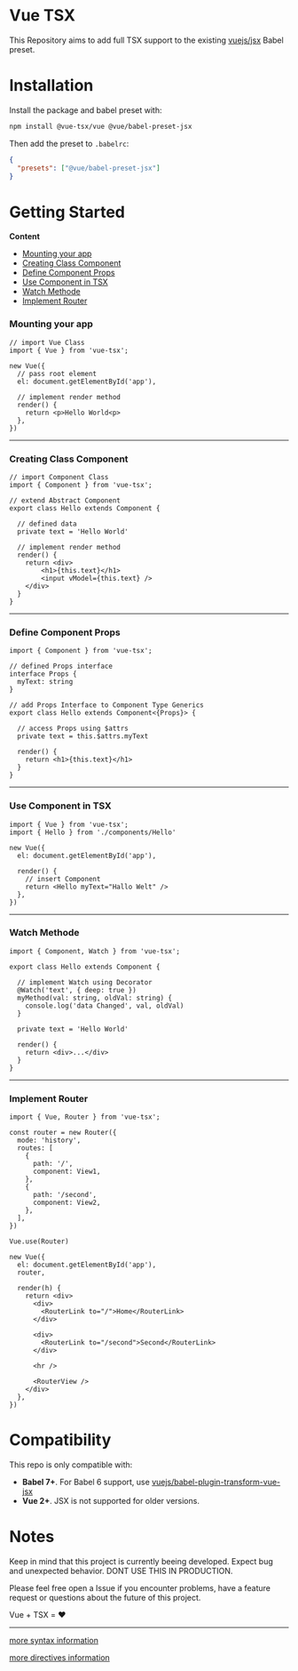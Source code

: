 # Vue TSX

This Repository aims to add full TSX support to the existing [vuejs/jsx](https://github.com/vuejs/jsx) Babel preset.

# Installation

Install the package and babel preset with:

```bash
npm install @vue-tsx/vue @vue/babel-preset-jsx
```

Then add the preset to `.babelrc`:

```json
{
  "presets": ["@vue/babel-preset-jsx"]
}
```

# Getting Started

**Content**

- [Mounting your app](#Mounting-your-app)
- [Creating Class Component](#Creating-Class-Component)
- [Define Component Props](#Define-Component-Props)
- [Use Component in TSX](#Use-Component-in-TSX)
- [Watch Methode](#Watch-Methode)
- [Implement Router](#Implement-Router)

### Mounting your app

```tsx
// import Vue Class
import { Vue } from 'vue-tsx';

new Vue({
  // pass root element
  el: document.getElementById('app'),

  // implement render method
  render() {
    return <p>Hello World<p>
  },
})
```

---
### Creating Class Component

```tsx
// import Component Class
import { Component } from 'vue-tsx';

// extend Abstract Component
export class Hello extends Component {

  // defined data
  private text = 'Hello World'

  // implement render method
  render() {
    return <div>
        <h1>{this.text}</h1>
        <input vModel={this.text} />
    </div>
  }
}
```

---
### Define Component Props

```tsx
import { Component } from 'vue-tsx';

// defined Props interface
interface Props {
  myText: string
}

// add Props Interface to Component Type Generics
export class Hello extends Component<{Props}> {

  // access Props using $attrs
  private text = this.$attrs.myText

  render() {
    return <h1>{this.text}</h1>
  }
}
```

---
### Use Component in TSX

```tsx
import { Vue } from 'vue-tsx';
import { Hello } from './components/Hello'

new Vue({
  el: document.getElementById('app'),

  render() {
    // insert Component
    return <Hello myText="Hallo Welt" />
  },
})
```

---
### Watch Methode

```tsx
import { Component, Watch } from 'vue-tsx';

export class Hello extends Component {

  // implement Watch using Decorator
  @Watch('text', { deep: true })
  myMethod(val: string, oldVal: string) {
    console.log('data Changed', val, oldVal)
  }

  private text = 'Hello World'

  render() {
    return <div>...</div>
  }
}
```

---
### Implement Router

```tsx
import { Vue, Router } from 'vue-tsx';

const router = new Router({
  mode: 'history',
  routes: [
    {
      path: '/',
      component: View1,
    },
    {
      path: '/second',
      component: View2,
    },
  ],
})

Vue.use(Router)

new Vue({
  el: document.getElementById('app'),
  router,

  render(h) {
    return <div>
      <div>
        <RouterLink to="/">Home</RouterLink>
      </div>

      <div>
        <RouterLink to="/second">Second</RouterLink>
      </div>

      <hr />

      <RouterView />
    </div>
  },
})
```

# Compatibility

This repo is only compatible with:

- **Babel 7+**. For Babel 6 support, use [vuejs/babel-plugin-transform-vue-jsx](https://github.com/vuejs/babel-plugin-transform-vue-jsx)
- **Vue 2+**. JSX is not supported for older versions.

# Notes

Keep in mind that this project is currently beeing developed.
Expect bug and unexpected behavior. DONT USE THIS IN PRODUCTION.

Please feel free open a Issue if you encounter problems, have a feature request or questions about the future of this project.

Vue + TSX = ♥️

---

[more syntax information](https://github.com/vuejs/jsx#syntax)

[more directives information](https://github.com/vuejs/jsx/tree/dev/packages/babel-plugin-transform-vue-jsx#vue-directives)
